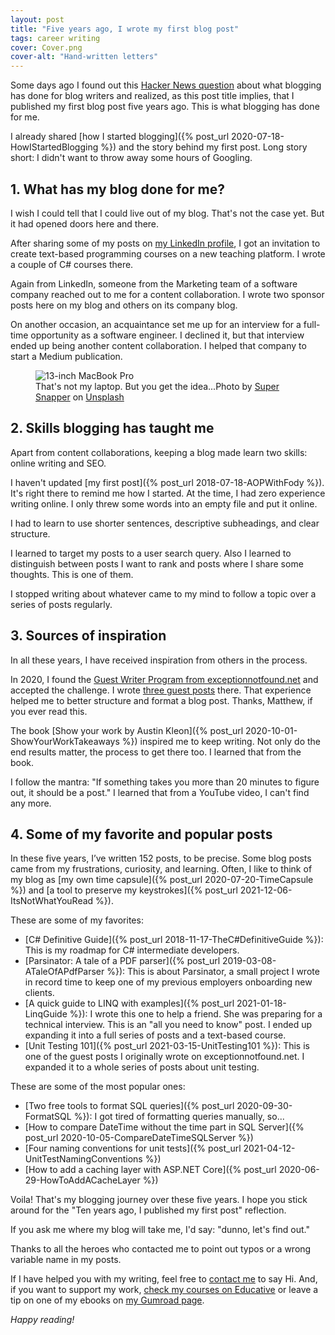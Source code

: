 ```yaml
---
layout: post
title: "Five years ago, I wrote my first blog post"
tags: career writing
cover: Cover.png
cover-alt: "Hand-written letters"
---
```


Some days ago I found out this [Hacker News question](https://news.ycombinator.com/item?id=35164819) about what blogging has done for blog writers and realized, as this post title implies, that I published my first blog post five years ago. This is what blogging has done for me.

I already shared [how I started blogging]({% post_url 2020-07-18-HowIStartedBlogging %}) and the story behind my first post. Long story short: I didn't want to throw away some hours of Googling.

## 1. What has my blog done for me?

I wish I could tell that I could live out of my blog. That's not the case yet. But it had opened doors here and there.

After sharing some of my posts on [my LinkedIn profile](https://linkedin.com/in/iamcesaraguirre), I got an invitation to create text-based programming courses on a new teaching platform. I wrote a couple of C# courses there.

Again from LinkedIn, someone from the Marketing team of a software company reached out to me for a content collaboration. I wrote two sponsor posts here on my blog and others on its company blog.

On another occasion, an acquaintance set me up for an interview for a full-time opportunity as a software engineer. I declined it, but that interview ended up being another content collaboration. I helped that company to start a Medium publication.

<figure>
<img src="https://images.unsplash.com/photo-1504691342899-4d92b50853e1?crop=entropy&cs=tinysrgb&fit=crop&fm=jpg&h=400&ixid=MnwxfDB8MXxyYW5kb218MHx8fHx8fHx8MTY4MzkzNjA2Nw&ixlib=rb-4.0.3&q=80&utm_campaign=api-credit&utm_medium=referral&utm_source=unsplash_source&w=600" alt="13-inch MacBook Pro" />

<figcaption>That's not my laptop. But you get the idea...Photo by <a href="https://unsplash.com/fr/@supersnapper27?utm_source=unsplash&utm_medium=referral&utm_content=creditCopyText">Super Snapper</a> on <a href="https://unsplash.com/photos/zIwAchjDirM?utm_source=unsplash&utm_medium=referral&utm_content=creditCopyText">Unsplash</a></figcaption>
</figure>

## 2. Skills blogging has taught me

Apart from content collaborations, keeping a blog made learn two skills: online writing and SEO.

I haven't updated [my first post]({% post_url 2018-07-18-AOPWithFody %}). It's right there to remind me how I started. At the time, I had zero experience writing online. I only threw some words into an empty file and put it online.

I had to learn to use shorter sentences, descriptive subheadings, and clear structure.

I learned to target my posts to a user search query. Also I learned to distinguish between posts I want to rank and posts where I share some thoughts. This is one of them.

I stopped writing about whatever came to my mind to follow a topic over a series of posts regularly. 

## 3. Sources of inspiration

In all these years, I have received inspiration from others in the process.

In 2020, I found the [Guest Writer Program from exceptionnotfound.net](https://exceptionnotfound.net/guest-writer-program/) and accepted the challenge. I wrote [three guest posts](https://exceptionnotfound.net/author/cesar-aguirre/) there. That experience helped me to better structure and format a blog post. Thanks, Matthew, if you ever read this.

The book [Show your work by Austin Kleon]({% post_url 2020-10-01-ShowYourWorkTakeaways %}) inspired me to keep writing. Not only do the end results matter, the process to get there too. I learned that from the book.

I follow the mantra: "If something takes you more than 20 minutes to figure out, it should be a post." I learned that from a YouTube video, I can't find any more.

## 4. Some of my favorite and popular posts

In these five years, I’ve written 152 posts, to be precise. Some blog posts came from my frustrations, curiosity, and learning. Often, I like to think of my blog as [my own time capsule]({% post_url 2020-07-20-TimeCapsule %}) and [a tool to preserve my keystrokes]({% post_url 2021-12-06-ItsNotWhatYouRead %}). 

These are some of my favorites:

- [C# Definitive Guide]({% post_url 2018-11-17-TheC#DefinitiveGuide %}): This is my roadmap for C# intermediate developers.
- [Parsinator: A tale of a PDF parser]({% post_url 2019-03-08-ATaleOfAPdfParser %}): This is about Parsinator, a small project I wrote in record time to keep one of my previous employers onboarding new clients.
- [A quick guide to LINQ with examples]({% post_url 2021-01-18-LinqGuide %}): I wrote this one to help a friend. She was preparing for a technical interview. This is an "all you need to know" post. I ended up expanding it into a full series of posts and a text-based course.
- [Unit Testing 101]({% post_url 2021-03-15-UnitTesting101 %}): This is one of the guest posts I originally wrote on exceptionnotfound.net. I expanded it to a whole series of posts about unit testing. 

These are some of the most popular ones:

- [Two free tools to format SQL queries]({% post_url 2020-09-30-FormatSQL %}): I got tired of formatting queries manually, so...
- [How to compare DateTime without the time part in SQL Server]({% post_url 2020-10-05-CompareDateTimeSQLServer %})
- [Four naming conventions for unit tests]({% post_url 2021-04-12-UnitTestNamingConventions %})
- [How to add a caching layer with ASP.NET Core]({% post_url 2020-06-29-HowToAddACacheLayer %})

Voila! That's my blogging journey over these five years. I hope you stick around for the "Ten years ago, I published my first post" reflection.

If you ask me where my blog will take me, I'd say: "dunno, let's find out."

Thanks to all the heroes who contacted me to point out typos or a wrong variable name in my posts.

If I have helped you with my writing, feel free to [contact me](/contact) to say Hi. And, if you want to support my work, <a href="https://www.educative.io/profile/view/5684280228839424" target="_blank" rel="noopener noreferrer">check my courses on Educative</a> or leave a tip on one of my ebooks on <a href="https://imcsarag.gumroad.com/" target="_blank" rel="noopener noreferrer">my Gumroad page</a>.

_Happy reading!_